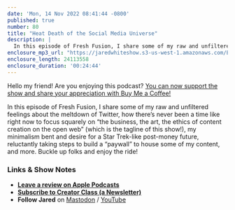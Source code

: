 ```yaml
---
date: 'Mon, 14 Nov 2022 08:41:44 -0800'
published: true
number: 80
title: "Heat Death of the Social Media Universe"
description: |
  In this episode of Fresh Fusion, I share some of my raw and unfiltered feelings about the meltdown of Twitter, how there’s never been a time like right now to focus squarely on “the business, the art, the ethics of content creation on the open web” (which is the tagline of this show!), my minimalism bent and desire for a Star Trek-like post-money future, reluctantly taking steps to build a “paywall” to house some of my content, and more. Buckle up folks and enjoy the ride!
enclosure_mp3_url: "https://jaredwhiteshow.s3-us-west-1.amazonaws.com/Episode%2080%20-%20Heat%20Death%20of%20the%20Social%20Media%20Universe.mp3"
enclosure_length: 24113558
enclosure_duration: '00:24:44'
---
```


Hello my friend! Are you enjoying this podcast? [You can now support the show and share your appreciation with Buy Me a Coffee!](https://buymeacoffee.com/jaredwhite)

In this episode of Fresh Fusion, I share some of my raw and unfiltered feelings about the meltdown of Twitter, how there’s never been a time like right now to focus squarely on “the business, the art, the ethics of content creation on the open web” (which is the tagline of this show!), my minimalism bent and desire for a Star Trek-like post-money future, reluctantly taking steps to build a “paywall” to house some of my content, and more. Buckle up folks and enjoy the ride!

### Links & Show Notes

* **[Leave a review on Apple Podcasts](https://podcasts.apple.com/us/podcast/fresh-fusion/id1387528457)**
* **[Subscribe to Creator Class (a Newsletter)](https://jaredwhite.com/creator-class)**
* **Follow Jared** on [Mastodon](https://indieweb.social/@jaredwhite) / [YouTube](https://www.youtube.com/@jaredcwhite)
